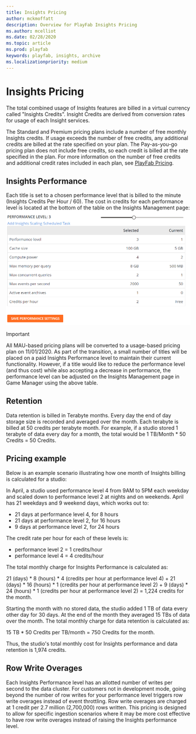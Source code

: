 ```yaml
---
title: Insights Pricing
author: mckmoffatt
description: Overview for PlayFab Insights Pricing
ms.author: mcelliot
ms.date: 02/28/2020
ms.topic: article
ms.prod: playfab
keywords: playfab, insights, archive
ms.localizationpriority: medium
---
```


# Insights Pricing
The total combined usage of Insights features are billed in a virtual currency called "Insights Credits". Insight Credits are derived from conversion rates for usage of each Insight services. 

The Standard and Premium pricing plans include a number of free monthly Insights credits. If usage exceeds the number of free credits, any additional credits are billed at the rate specified on your plan. The Pay-as-you-go pricing plan does not include free credits, so each credit is billed at the rate specified in the plan. For more information on the number of free credits and additional credit rates included in each plan, see [PlayFab Pricing](http://playfab.com/pricing). 

## Insights Performance
Each title is set to a chosen performance level that is billed to the minute (Insights Credits Per Hour / 60). The cost in credits for each performance level is located at the bottom of the table on the Insights Management page:
![Insights Slider](data-explorer/media/performance-level2.png)

> [!IMPORTANT] 
> All MAU-based pricing plans will be converted to a usage-based pricing plan on 11/01/2020. As part of the transition, a small number of titles will be placed on a paid Insights Performance level to maintain their current functionality. However, if a title would like to reduce the performance level (and thus cost) while also accepting a decrease in performance, the performance level can be adjusted on the Insights Management page in Game Manager using the above table. 


## Retention
Data retention is billed in Terabyte months. Every day the end of day storage size is recorded and averaged over the month. Each terabyte is billed at 50 credits per terabyte month. For example, if a studio stored 1 terabyte of data every day for a month, the total would be 1 TB/Month * 50 Credits = 50 Credits.

## Pricing example

Below is an example scenario illustrating how one month of Insights billing is calculated for a studio:

In April, a studio used performance level 4 from 9AM to 5PM each weekday and scaled down to performance level 2 at nights and on weekends. April has 21 weekdays and 9 weekend days, which works out to: 
* 21 days at performance level 4, for 8 hours
* 21 days at performance level 2, for 16 hours
* 9 days at performance level 2, for 24 hours

The credit rate per hour for each of these levels is:
* performance level 2 = 1 credits/hour
* performance level 4 = 4 credits/hour

The total monthly charge for Insights Performance is calculated as: 

21 (days) * 8 (hours) * 4 (credits per hour at performance level 4) + 21 (days) * 16 (hours) * 1 (credits per hour at performance level 2) + 9 (days) * 24 (hours) * 1 (credits per hour at performance level 2) = 1,224 credits for the month.

Starting the month with no stored data, the studio added 1 TB of data every other day for 30 days. At the end of the month they averaged 15 TBs of data over the month. The total monthly charge for data retention is calculated as:

15 TB * 50 Credits per TB/month = 750 Credits for the month.

Thus, the studio's total monthly cost for Insights performance and data retention is 1,974 credits.

## Row Write Overages   
Each Insights Performance level has an allotted number of writes per second to the data cluster. For customers not in development mode, going beyond the number of row writes for your performance level triggers row write overages instead of event throttling. Row write overages are charged at 1 credit per 2.7 million (2,700,000) rows written. This pricing is designed to allow for specific ingestion scenarios where it may be more cost effective to have row write overages instead of raising the Insights performance level.  
